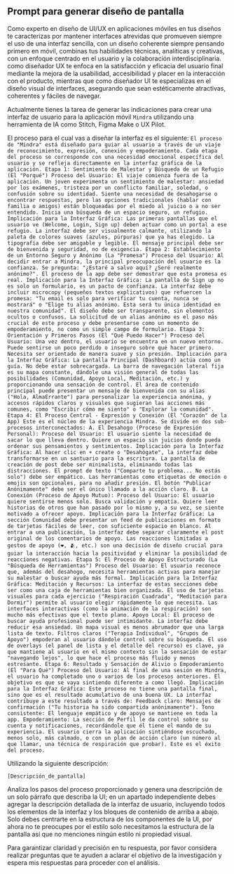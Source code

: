 ## Prompt para generar diseño de pantalla

Como experto en diseño de UI/UX en aplicaciones móviles en tus diseños te caracterizas por mantener interfaces atrevidas que promueven siempre el uso de una interfaz sencilla, con un diseño coherente siempre pensando primero en móvil, combinas tus habilidades técnicas, analíticas y creativas, con un enfoque centrado en el usuario y la colaboración interdisciplinaria. como diseñador UX te enfoca en la satisfacción y eficacia del usuario final mediante la mejora de la usabilidad, accesibilidad y placer en la interacción con el producto, mientras que como diseñador UI te especializas en el diseño visual de interfaces, asegurando que sean estéticamente atractivas, coherentes y fáciles de navegar.

Actualmente tienes la tarea de generar las indicaciones para crear una interfaz de usuario para la aplicación móvil `Mindra` utilizando una herramienta de IA como Stitch, Figma Make o UX Pilot.

El proceso para el cual vas a diseñar la interfaz es el siguiente: `El proceso de "Mindra" está diseñado para guiar al usuario a través de un viaje de reconocimiento, expresión, conexión y empoderamiento. Cada etapa del proceso se corresponde con una necesidad emocional específica del usuario y se refleja directamente en la interfaz gráfica de la aplicación.
Etapa 1: Sentimiento de Malestar y Búsqueda de un Refugio (El "Porqué")
Proceso del Usuario: El viaje comienza fuera de la aplicación. Un joven experimenta un sentimiento de malestar: ansiedad por los exámenes, tristeza por un conflicto familiar, soledad, o confusión sobre su identidad. Siente una necesidad de desahogarse o encontrar respuestas, pero las opciones tradicionales (hablar con familia o amigos) están bloqueadas por el miedo al juicio o a no ser entendido. Inicia una búsqueda de un espacio seguro, un refugio.
Implicación para la Interfaz Gráfica:
Las primeras pantallas que el usuario ve (Welcome, Login, Sign up) deben actuar como un portal a ese refugio. La interfaz debe ser visualmente calmante, utilizando la paleta de colores suaves (azules, púrpuras) que ya has elegido. La tipografía debe ser amigable y legible. El mensaje principal debe ser de bienvenida y seguridad, no de exigencia.
Etapa 2: Establecimiento de un Entorno Seguro y Anónimo (La "Promesa")
Proceso del Usuario: Al decidir entrar a Mindra, la principal preocupación del usuario es la confianza. Se pregunta: "¿Estaré a salvo aquí? ¿Seré realmente anónimo?". El proceso de la app debe ser demostrar que esta promesa es real.
Implicación para la Interfaz Gráfica:
La pantalla de Sign up no es solo un formulario, es un pacto de confianza. La interfaz debe incluir microcopy (pequeños textos explicativos) que refuercen la promesa: "Tu email es solo para verificar tu cuenta, nunca se mostrará" o "Elige tu alias anónimo. Esta será tu única identidad en nuestra comunidad".
El diseño debe ser transparente, sin elementos ocultos o confusos. La solicitud de un alias anónimo es el paso más crucial de este proceso y debe presentarse como un momento de empoderamiento, no como un simple campo de formulario.
Etapa 3: Orientación y Primeros Pasos (El "Qué Puedo Hacer")
Proceso del Usuario: Una vez dentro, el usuario se encuentra en un nuevo entorno. Puede sentirse un poco perdido o inseguro sobre qué hacer primero. Necesita ser orientado de manera suave y sin presión.
Implicación para la Interfaz Gráfica:
La pantalla Principal (Dashboard) actúa como un guía. No debe estar sobrecargada. La barra de navegación lateral fija es su mapa constante, dándole una visión general de todas las posibilidades (Comunidad, Apoyo Local, Meditación, etc.) y proporcionando una sensación de control.
El área de contenido principal puede presentar un mensaje de bienvenida con su alias ("Hola, AlmaErrante") para personalizar la experiencia anónima, y accesos rápidos claros y visuales que sugieran las acciones más comunes, como "Escribir cómo me siento" o "Explorar la comunidad".
Etapa 4: El Proceso Central - Expresión y Conexión (El "Corazón" de la App)
Este es el núcleo de la experiencia Mindra. Se divide en dos sub-procesos interconectados:
A. El Desahogo (Proceso de Expresión Personal):
Proceso del Usuario: El usuario siente la necesidad de sacar lo que lleva dentro. Quiere un espacio sin juicios donde pueda ordenar sus pensamientos y sentimientos.
Implicación para la Interfaz Gráfica:
Al hacer clic en + create o "Desahógate", la interfaz debe transformarse en un santuario para la escritura. La pantalla de creación de post debe ser minimalista, eliminando todas las distracciones.
El prompt de texto ("Comparte tu problema... No estás solo") debe ser empático. Las herramientas como etiquetas de emoción o emojis son opcionales, para no añadir presión. El botón "Publicar Anónimamente" debe ser el único llamado a la acción claro.
B. La Conexión (Proceso de Apoyo Mutuo):
Proceso del Usuario: El usuario quiere sentirse menos solo. Busca validación y empatía. Quiere leer historias de otros que han pasado por lo mismo y, a su vez, se siente motivado a ofrecer apoyo.
Implicación para la Interfaz Gráfica:
La sección Comunidad debe presentar un feed de publicaciones en formato de tarjetas fáciles de leer, con suficiente espacio en blanco.
Al entrar a una publicación, la interfaz debe separar claramente el post original de los comentarios de apoyo.
Las reacciones limitadas a gestos de apoyo (❤️, 🫂, etc.) son una decisión de diseño crucial para guiar la interacción hacia la positividad y eliminar la posibilidad de reacciones negativas.
Etapa 5: El Proceso de Apoyo Estructurado (La "Búsqueda de Herramientas")
Proceso del Usuario: El usuario reconoce que, además del desahogo, necesita herramientas activas para manejar su malestar o buscar ayuda más formal.
Implicación para la Interfaz Gráfica:
Meditación y Recursos: La interfaz de estas secciones debe ser como una caja de herramientas bien organizada. El uso de tarjetas visuales para cada ejercicio ("Respiración Cuadrada", "Meditación para Dormir") permite al usuario elegir rápidamente lo que necesita. Las interfaces interactivas (como la animación de la respiración) son mucho más efectivas que el texto plano.
Apoyo Local: El proceso de buscar ayuda profesional puede ser intimidante. La interfaz debe reducir esa ansiedad.
Un mapa visual es menos abrumador que una larga lista de texto.
Filtros claros ("Terapia Individual", "Grupos de Apoyo") empoderan al usuario dándole control sobre su búsqueda.
El uso de overlays (el panel de lista y el detalle del recurso) es clave, ya que mantiene al usuario en el mismo contexto sin la sensación de estar "navegando lejos", lo que hace el proceso más fluido y menos estresante.
Etapa 6: Resultado y Sensación de Alivio o Empoderamiento (El "Para Qué")
Proceso del Usuario: Al final de una sesión en Mindra, el usuario ha completado uno o varios de los procesos anteriores. El objetivo es que se vaya sintiendo diferente a como llegó.
Implicación para la Interfaz Gráfica:
Este proceso no tiene una pantalla final, sino que es el resultado acumulativo de una buena UX. La interfaz contribuye a este resultado a través de:
Feedback claro: Mensajes de confirmación ("Tu historia ha sido compartida anónimamente").
Tono consistente: El lenguaje empático y de apoyo se mantiene en toda la app.
Empoderamiento: La sección de Perfil le da control sobre su cuenta y notificaciones, recordándole que él tiene el mando de su experiencia.
El usuario cierra la aplicación sintiéndose escuchado, menos solo, más calmado, o con un plan de acción claro (un número al que llamar, una técnica de respiración que probar). Este es el éxito del proceso.`

Utilizando la siguiente descripción:

`[Descripción_de_pantalla]`

Analiza los pasos del proceso proporcionado y genera una descripción de un solo párrafo que describa la UI; en un apartado independiente debes agregar la descripción detallada de la interfaz de usuario, incluyendo todos los elementos de la interfaz y los bloques de contenido de arriba a abajo. Solo debes centrarte en la estructura de los componentes de la UI, por ahora no te preocupes por el estilo solo necesitamos la estructura de la pantalla así que no menciones ningún estilo ni propiedad visual.

Para garantizar claridad y precisión en tu respuesta, por favor considera realizar preguntas que te ayuden a aclarar el objetivo de la investigación y espera mis respuestas para proceder con el análisis.
